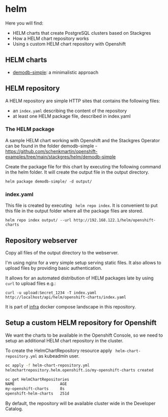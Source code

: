 # helm

Here you will find:

* HELM charts that create PostgreSQL clusters based on Stackgres
* How a HELM chart repository works
* Using s custom HELM chart repository with Openshift

## HELM charts

* [demodb-simple](https://github.com/schenkmartin/openshift-examples/tree/main/stackgres/helm/demodb-simple): a minimalistic approach

## HELM repository

A HELM repository are simple HTTP sites that contains the following files:

* an `index.yaml` describing the content of the repository
* at least one HELM package file, described in index.yaml



### The HELM package

A sample HELM chart working with Openshift and the Stackgres Operator can be found in the folder demodb-simple - https://github.com/schenkmartin/openshift-examples/tree/main/stackgres/helm/demodb-simple

Create the package file for this chart by executing the following command in the helm folder. It will create the output file in the output directory.

``` 
helm package demodb-simple/ -d output/
```



### index.yaml

This file is created by executing ` helm repo index`. It is convenient to put this file in the output folder where all the package files are stored.

``` 
helm repo index output/ --url http://192.168.122.1/helm/openshift-charts
```



## Repository webserver

Copy all files of the output directory to the webserver.

I'm using nginx for a very simple setup serving static files. It also allows to upload files by providing basic authentication. 

It allows for an automated distribution of HELM packages late by using ` curl` to upload files e.g.:

``` 
curl -u upload:Secret_1234 -T index.yaml http://localhost/api/helm/openshift-charts/index.yaml
```

It is part of [infra](https://github.com/schenkmartin/openshift-examples/tree/main/infra) docker compose landscape in this repository.



## Setup a custom HELM repository for Openshift

We want the charts to be available in the Openshift Console, so we need to setup an additional HELM chart repository in the cluster.

To create the HelmChartRepository resource apply ` helm-chart-repository.yml` as kubeadmin user.

``` bash
oc apply -f helm-chart-repository.yml 
helmchartrepository.helm.openshift.io/my-openshift-charts created

oc get HelmChartRepositories
NAME                    AGE
my-openshift-charts     8s
openshift-helm-charts   251d
```

By default, the repository will be available cluster wide in the Developer Catalog.

